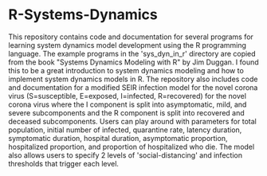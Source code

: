 # R-Systems-Dynamics
This repository contains code and documentation for several programs for learning system dynamics model development using the R programming language. The example programs in the 'sys_dyn_in_r' directory are copied from the book "Systems Dynamics Modeling with R" by Jim Duggan. I found this to be a great introduction to system dynamics modeling and how to implement system dynamics models in R. The repository also includes code and documentation for a modified SEIR infection model for the novel corona virus (S=susceptible, E=exposed, I=infected, R=recovered) for the novel corona virus where the I component is split into asymptomatic, mild, and severe subcomponents and the R component is split into recovered and deceased subcomponents. Users can play around with parameters for total population, initial number of infected, quarantine rate, latency duration, symptomatic duration, hospital duration, asymptomatic proportion, hospitalized proportion, and proportion of hospitalized who die. The model also allows users to specify 2 levels of 'social-distancing' and infection thresholds that trigger each level.
